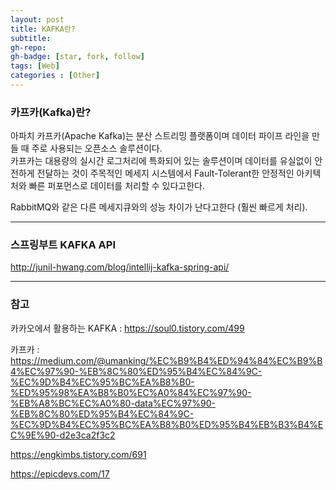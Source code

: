 ```yaml
---
layout: post
title: KAFKA란?
subtitle: 
gh-repo: 
gh-badge: [star, fork, follow]
tags: [Web]
categories : [Other]
---
```


### 카프카(Kafka)란?

아파치 카프카(Apache Kafka)는 분산 스트리밍 플랫폼이며 데이터 파이프 라인을 만들 때 주로 사용되는 오픈소스 솔루션이다.  
카프카는 대용량의 실시간 로그처리에 특화되어 있는 솔루션이며 데이터를 유실없이 안전하게 전달하는 것이 주목적인 메세지 시스템에서 Fault-Tolerant한 안정적인 아키텍처와 빠른 퍼포먼스로 데이터를 처리할 수 있다고한다.

 RabbitMQ와 같은 다른 메세지큐와의 성능 차이가 난다고한다 (훨씬 빠르게 처리).


---

### 스프링부트 KAFKA API 

http://junil-hwang.com/blog/intellij-kafka-spring-api/


---

### 참고

카카오에서 활용하는 KAFKA : https://soul0.tistory.com/499

카프카 : https://medium.com/@umanking/%EC%B9%B4%ED%94%84%EC%B9%B4%EC%97%90-%EB%8C%80%ED%95%B4%EC%84%9C-%EC%9D%B4%EC%95%BC%EA%B8%B0-%ED%95%98%EA%B8%B0%EC%A0%84%EC%97%90-%EB%A8%BC%EC%A0%80-data%EC%97%90-%EB%8C%80%ED%95%B4%EC%84%9C-%EC%9D%B4%EC%95%BC%EA%B8%B0%ED%95%B4%EB%B3%B4%EC%9E%90-d2e3ca2f3c2

https://engkimbs.tistory.com/691

https://epicdevs.com/17